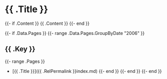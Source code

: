 # {{ .Title }}

{{- if .Content }}
{{ .Content }}
{{- end }}

{{- if .Data.Pages }}
{{- range .Data.Pages.GroupByDate "2006" }}
## {{ .Key }}
{{- range .Pages }}
- [{{ .Title }}]({{ .RelPermalink }}index.md)
{{- end }}
{{- end }}
{{- end }}
